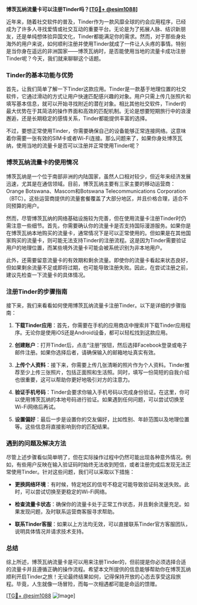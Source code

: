 **博茨瓦纳流量卡可以注册Tinder吗？[[TG💪+ @esim1088](https://t.me/s/esim1088)]**

近年来，随着社交软件的普及，Tinder作为一款风靡全球的约会应用程序，已经成为了许多人寻找爱情或社交互动的重要平台。无论是为了拓展人脉、结识新朋友，还是单纯想体验异国文化，Tinder都能满足你的需求。然而，对于那些身处海外的用户来说，如何顺利注册并使用Tinder就成了一件让人头疼的事情。特别是当你身在遥远的非洲国家——博茨瓦纳时，是否能使用当地的流量卡成功注册Tinder呢？今天，我们就来聊聊这个话题。

### Tinder的基本功能与优势

首先，让我们简单了解一下Tinder这款应用。Tinder是一款基于地理位置的社交软件，它通过滑动的方式让用户快速匹配感兴趣的对象。用户只需上传几张照片和填写基本信息，就可以开始寻找附近的潜在对象。相比其他社交软件，Tinder的最大优势在于其简洁的操作界面和高效的匹配机制。无论是想要短期旅行中的浪漫邂逅，还是长期稳定的感情关系，Tinder都能提供丰富的选择。

不过，要想正常使用Tinder，你需要确保自己的设备能够正常连接网络。这意味着你需要一张有效的SIM卡或者Wi-Fi连接。那么问题来了，如果你身处博茨瓦纳，使用当地的流量卡是否可以注册并正常使用Tinder呢？

### 博茨瓦纳流量卡的使用情况

博茨瓦纳是一个位于南部非洲的内陆国家，虽然人口相对较少，但近年来经济发展迅速，尤其是在通信领域。目前，博茨瓦纳主要有三家主要的移动运营商：Orange Botswana、Mascom和Botswana Telecommunications Corporation（BTC）。这些运营商提供的流量套餐覆盖了大部分地区，并且价格合理，适合不同预算的用户。

然而，尽管博茨瓦纳的网络基础设施较为完善，但在使用流量卡注册Tinder时仍需注意一些细节。首先，你需要确认你的流量卡是否支持国际漫游服务。如果你是在博茨瓦纳本地购买的流量卡，通常情况下是可以正常使用的。但如果是在其他国家购买的流量卡，则可能无法支持Tinder的注册流程。这是因为Tinder需要验证用户的地理位置，而某些境外流量卡可能会被系统识别为非本地用户。

此外，还需要留意流量卡的有效期和剩余流量。即使你的流量卡看起来状态良好，但如果剩余流量不足或即将过期，也可能导致注册失败。因此，在尝试注册之前，建议先检查一下流量卡的具体情况。

### 注册Tinder的步骤指南

接下来，我们来看看如何使用博茨瓦纳流量卡注册Tinder。以下是详细的步骤指南：

1. **下载Tinder应用**：首先，你需要在手机的应用商店中搜索并下载Tinder应用程序。无论你是使用iOS还是Android设备，都可以轻松找到这款应用。

2. **创建账户**：打开Tinder后，点击“注册”按钮，然后选择Facebook登录或电子邮件注册。如果你选择后者，请确保输入的邮箱地址真实有效。

3. **上传个人资料**：接下来，你需要上传几张清晰的照片作为个人资料。Tinder推荐至少上传三张照片，包括正面照和生活照。同时，填写一份简短的自我介绍也很重要，这可以帮助你更好地吸引对方的注意力。

4. **验证手机号码**：Tinder会要求你输入手机号码以完成身份验证。在这里，你可以使用博茨瓦纳的本地号码进行验证。如果遇到任何问题，可以尝试切换至Wi-Fi网络后再试。

5. **设置偏好**：最后一步是设置你的交友偏好，比如性别、年龄范围以及地理位置等。这些信息将直接影响到你的匹配结果。

### 遇到的问题及解决方法

尽管上述步骤看似简单明了，但在实际操作过程中仍然可能出现各种意外情况。例如，有些用户反映在输入验证码时始终无法收到短信，或者注册完成后发现无法正常使用Tinder。针对这些问题，我们可以采取以下措施：

- **更换网络环境**：有时候，特定地区的信号不稳定可能导致验证码发送失败。此时，可以尝试切换至更稳定的Wi-Fi网络。
  
- **检查流量卡状态**：确保你的流量卡处于正常工作状态，并且剩余流量充足。如果发现问题，及时联系运营商客服寻求帮助。

- **联系Tinder客服**：如果以上方法均无效，可以直接联系Tinder官方客服团队，说明具体情况并请求技术支持。

### 总结

综上所述，博茨瓦纳流量卡是可以用来注册Tinder的，但前提是你必须选择合适的流量卡并且遵循正确的操作流程。希望本文所提供的信息能够帮助你在博茨瓦纳顺利开启Tinder之旅！无论最终结果如何，记得保持开放的心态去享受这段旅程。毕竟，人生就像一场冒险，而每一次相遇都可能是命运的馈赠。

[[TG💪+ @esim1088](https://t.me/s/esim1088) ![Image](https://i.postimg.cc/4NQfJmqS/Snipaste-2025-05-13-00-14-12.png)]